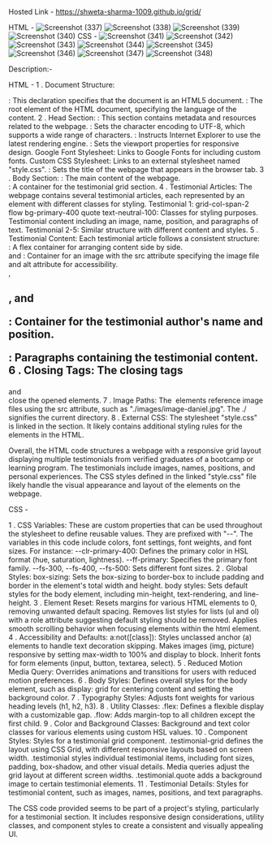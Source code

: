 Hosted Link - https://shweta-sharma-1009.github.io/grid/

HTML -
![Screenshot (337)](https://github.com/shweta-sharma-1009/grid/assets/128416925/6772006a-ff60-45fa-a357-c2876e9e7f30) 
![Screenshot (338)](https://github.com/shweta-sharma-1009/grid/assets/128416925/2f059e06-8281-4c1f-9d88-37c6560c1db6)
![Screenshot (339)](https://github.com/shweta-sharma-1009/grid/assets/128416925/612335d0-a326-4c9c-b1b7-7a2db5fb5421)
![Screenshot (340)](https://github.com/shweta-sharma-1009/grid/assets/128416925/038ef26e-484e-47df-90d3-e84efc9ce613)
CSS - 
![Screenshot (341)](https://github.com/shweta-sharma-1009/grid/assets/128416925/0fcb16c0-2032-4434-bf7f-a07cf4375563)
![Screenshot (342)](https://github.com/shweta-sharma-1009/grid/assets/128416925/a18ec984-f391-4d41-9431-d011c7926bfb)
![Screenshot (343)](https://github.com/shweta-sharma-1009/grid/assets/128416925/2f0abd6c-357c-4683-ad6a-0ab07c5bca8d)
![Screenshot (344)](https://github.com/shweta-sharma-1009/grid/assets/128416925/22e25652-66c5-4966-b9a4-4a3d5249284b)
![Screenshot (345)](https://github.com/shweta-sharma-1009/grid/assets/128416925/328daa9b-5a4a-4b20-8138-d8f2f940bb2c)
![Screenshot (346)](https://github.com/shweta-sharma-1009/grid/assets/128416925/7d84cc1f-0c05-4bee-aabd-81f8c00ce38b)
![Screenshot (347)](https://github.com/shweta-sharma-1009/grid/assets/128416925/728a2dfd-75c7-4949-8913-fc9aed8df9a9)
![Screenshot (348)](https://github.com/shweta-sharma-1009/grid/assets/128416925/0fffd5ac-424b-4c2a-a9ff-3a58fe7767d9)

Description:-

HTML -
1 . Document Structure:
<!DOCTYPE html>: This declaration specifies that the document is an HTML5 document.
<html lang="en">: The root element of the HTML document, specifying the language of the content.
2 . Head Section:
<head>: This section contains metadata and resources related to the webpage.
<meta charset="UTF-8">: Sets the character encoding to UTF-8, which supports a wide range of characters.
<meta http-equiv="X-UA-Compatible" content="IE=edge">: Instructs Internet Explorer to use the latest rendering engine.
<meta name="viewport" content="width=device-width, initial-scale=1.0">: Sets the viewport properties for responsive design.
Google Font Stylesheet: Links to Google Fonts for including custom fonts.
Custom CSS Stylesheet: Links to an external stylesheet named "style.css".
<title>FEM grid</title>: Sets the title of the webpage that appears in the browser tab.
3 . Body Section:
<body>: The main content of the webpage.
<main class="testimonial-grid">: A container for the testimonial grid section.
4 . Testimonial Articles:
The webpage contains several testimonial articles, each represented by an <article> element with different classes for styling.
Testimonial 1:
grid-col-span-2 flow bg-primary-400 quote text-neutral-100: Classes for styling purposes.
Testimonial content including an image, name, position, and paragraphs of text.
Testimonial 2-5: Similar structure with different content and styles.
5 . Testimonial Content:
Each testimonial article follows a consistent structure:
<div class="flex">: A flex container for arranging content side by side.
<div> and <img>: Container for an image with the src attribute specifying the image file and alt attribute for accessibility.
<div>, <h2>, and <p>: Container for the testimonial author's name and position.
<p>: Paragraphs containing the testimonial content.
6 . Closing Tags:
The closing tags </article> and </main> close the opened elements.
7 . Image Paths:
The <img> elements reference image files using the src attribute, such as "./images/image-daniel.jpg". The ./ signifies the current directory.
8 . External CSS:
The stylesheet "style.css" is linked in the <head> section. It likely contains additional styling rules for the elements in the HTML.
  
Overall, the HTML code structures a webpage with a responsive grid layout displaying multiple testimonials from verified graduates of a bootcamp or learning program. The testimonials include images, names, positions, and personal experiences. 
The CSS styles defined in the linked "style.css" file likely handle the visual appearance and layout of the elements on the webpage.

CSS -

1 . CSS Variables: These are custom properties that can be used throughout the stylesheet to define reusable values. They are prefixed with "--". The variables in this code include colors, font settings, font weights, and font sizes. For instance:
--clr-primary-400: Defines the primary color in HSL format (hue, saturation, lightness).
--ff-primary: Specifies the primary font family.
--fs-300, --fs-400, --fs-500: Sets different font sizes.
2 . Global Styles:
box-sizing: Sets the box-sizing to border-box to include padding and border in the element's total width and height.
body styles: Sets default styles for the body element, including min-height, text-rendering, and line-height.
3 . Element Reset:
Resets margins for various HTML elements to 0, removing unwanted default spacing.
Removes list styles for lists (ul and ol) with a role attribute suggesting default styling should be removed.
Applies smooth scrolling behavior when focusing elements within the html element.
4 . Accessibility and Defaults:
a:not([class]): Styles unclassed anchor (a) elements to handle text decoration skipping.
Makes images (img, picture) responsive by setting max-width to 100% and display to block.
Inherit fonts for form elements (input, button, textarea, select).
5 . Reduced Motion Media Query:
Overrides animations and transitions for users with reduced motion preferences.
6 . Body Styles:
Defines overall styles for the body element, such as display: grid for centering content and setting the background color.
7 . Typography Styles:
Adjusts font weights for various heading levels (h1, h2, h3).
8 . Utility Classes:
.flex: Defines a flexible display with a customizable gap.
.flow: Adds margin-top to all children except the first child.
9 . Color and Background Classes:
Background and text color classes for various elements using custom HSL values.
10 . Component Styles:
Styles for a testimonial grid component.
.testimonial-grid defines the layout using CSS Grid, with different responsive layouts based on screen width.
.testimonial styles individual testimonial items, including font sizes, padding, box-shadow, and other visual details.
Media queries adjust the grid layout at different screen widths.
.testimonial.quote adds a background image to certain testimonial elements.
11 . Testimonial Details:
Styles for testimonial content, such as images, names, positions, and text paragraphs.

The CSS code provided seems to be part of a project's styling, particularly for a testimonial section. 
It includes responsive design considerations, utility classes, and component styles to create a consistent and visually appealing UI.









